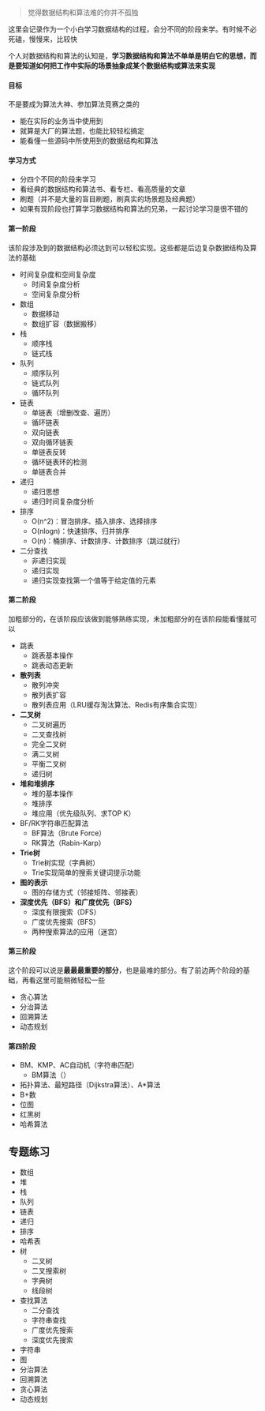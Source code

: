 >觉得数据结构和算法难的你并不孤独

这里会记录作为一个小白学习数据结构的过程，会分不同的阶段来学。有时候不必死磕，慢慢来，比较快

个人对数据结构和算法的认知是，**学习数据结构和算法不单单是明白它的思想，而是要知道如何把工作中实际的场景抽象成某个数据结构或算法来实现**

#### 目标
不是要成为算法大神、参加算法竞赛之类的
* 能在实际的业务当中使用到
* 就算是大厂的算法题，也能比较轻松搞定
* 能看懂一些源码中所使用到的数据结构和算法

#### 学习方式
* 分四个不同的阶段来学习
* 看经典的数据结构和算法书、看专栏、看高质量的文章
* 刷题（并不是大量的盲目刷题，刷真实的场景题及经典题）
* 如果有现阶段也打算学习数据结构和算法的兄弟，一起讨论学习是很不错的

#### 第一阶段
该阶段涉及到的数据结构必须达到可以轻松实现。这些都是后边复杂数据结构及算法的基础

* 时间复杂度和空间复杂度
   * 时间复杂度分析
   * 空间复杂度分析
* 数组
   * 数据移动
   * 数组扩容（数据搬移）
* 栈
   * 顺序栈
   * 链式栈
* 队列
   * 顺序队列
   * 链式队列
   * 循环队列
* 链表
   * 单链表（增删改查、遍历）
   * 循环链表
   * 双向链表
   * 双向循环链表
   * 单链表反转
   * 循环链表环的检测
   * 单链表合并
* 递归
   * 递归思想
   * 递归时间复杂度分析 
* 排序
   * O(n^2)：冒泡排序、插入排序、选择排序
   * O(nlogn)：快速排序、归并排序
   * O(n)：桶排序、计数排序、计数排序（跳过就行）
* 二分查找
   * 非递归实现
   * 递归实现
   * 递归实现查找第一个值等于给定值的元素


#### 第二阶段
加粗部分的，在该阶段应该做到能够熟练实现，未加粗部分的在该阶段能看懂就可以

* 跳表
   * 跳表基本操作
   * 跳表动态更新
* **散列表**
   * 散列冲突
   * 散列表扩容
   * 散列表应用（LRU缓存淘汰算法、Redis有序集合实现）
* **二叉树**
   * 二叉树遍历
   * 二叉查找树
   * 完全二叉树
   * 满二叉树
   * 平衡二叉树
   * 递归树
* **堆和堆排序**
   * 堆的基本操作
   * 堆排序
   * 堆应用（优先级队列、求TOP K）
* BF/RK字符串匹配算法
   * BF算法（Brute Force）
   * RK算法（Rabin-Karp）
* **Trie树**
   * Trie树实现（字典树）
   * Trie实现简单的搜索关键词提示功能
* **图的表示**
   * 图的存储方式（邻接矩阵、邻接表）
* **深度优先（BFS）和广度优先（BFS）**
   * 深度有限搜索（DFS）
   * 广度优先搜索（BFS）
   * 两种搜索算法的应用（迷宫）

#### 第三阶段
这个阶段可以说是**最最最重要的部分**，也是最难的部分。有了前边两个阶段的基础，再看这里可能稍微轻松一些

* 贪心算法
* 分治算法
* 回溯算法
* 动态规划

#### 第四阶段
* BM、KMP、AC自动机（字符串匹配）
   * BM算法（）
* 拓扑算法、最短路径（Dijkstra算法）、A*算法
* B+数
* 位图
* 红黑树
* 哈希算法

## 专题练习
* 数组
* 堆
* 栈
* 队列
* 链表
* 递归
* 排序
* 哈希表
* 树
   * 二叉树
   * 二叉搜索树
   * 字典树
   * 线段树
* 查找算法
   * 二分查找
   * 字符串查找
   * 广度优先搜索
   * 深度优先搜索
* 字符串
* 图
* 分治算法
* 回溯算法
* 贪心算法
* 动态规划

